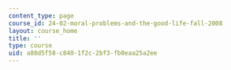 ```yaml
---
content_type: page
course_id: 24-02-moral-problems-and-the-good-life-fall-2008
layout: course_home
title: ''
type: course
uid: a88d5f58-c840-1f2c-2bf3-fb0eaa25a2ee
---
```

